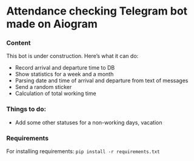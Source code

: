 # Attendance checking Telegram bot made on Aiogram
### Content

This bot is under construction. Here’s what it can do:

- Record arrival and departure time to DB
- Show statistics for a week and a month
- Parsing date and time of arrival and departure from text of messages
- Send a random sticker
- Calculation of total working time
    
### Things to do:
- Add some other statuses for a non-working days, vacation

### Requirements
For installing requirements: `pip install -r requirements.txt`
